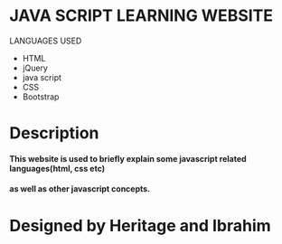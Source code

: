 # JAVA SCRIPT LEARNING WEBSITE
 LANGUAGES USED

* HTML
* jQuery
* java script
* CSS
* Bootstrap
# Description
#### This website is used to briefly explain some javascript related languages(html, css etc)
#### as well as other javascript concepts.


# Designed by Heritage and Ibrahim